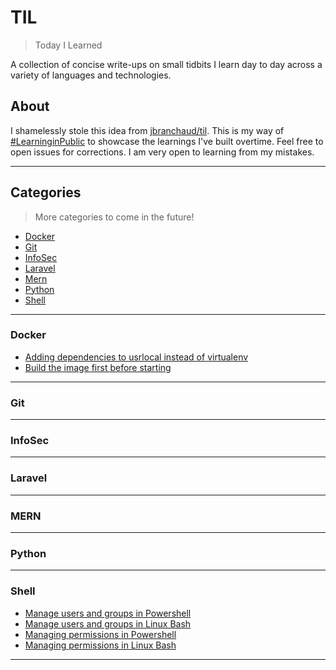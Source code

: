 # TIL
> Today I Learned

A collection of concise write-ups on small tidbits I learn day to day across a variety of languages and technologies. 

## About
I shamelessly stole this idea from [jbranchaud/til](github.com/jbranchaud/til). This is my way of [#LearninginPublic](https://www.swyx.io/learn-in-public/) to showcase the learnings I've built overtime. Feel free to open issues for corrections. I am very open to learning from my mistakes.

---
## Categories
> More categories to come in the future!

- [Docker](#docker)
- [Git](#git)
- [InfoSec](#infosec)
- [Laravel](#laravel)
- [Mern](#mern)
- [Python](#python)
- [Shell](#shell)

---
### Docker
- [Adding dependencies to usrlocal instead of virtualenv](/Docker/adding-dependencies-to-usrlocal-instead-of-virtualenv.md)
- [Build the image first before starting](/Docker/build-first-before-up.md)
---
### Git

---
### InfoSec

---
### Laravel

---
### MERN

---
### Python

---
### Shell
* [Manage users and groups in Powershell](/Shell/manage-users-and-groups-in-windows-powershell.md)
* [Manage users and groups in Linux Bash](/Shell/manage-users-and-groups-in-linux-bash.md)
* [Managing permissions in Powershell](/Shell/permissions-in-windows-powershell.md)
* [Managing permissions in Linux Bash](/Shell/permissions-in-linux-bash.md)
---


